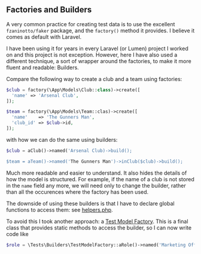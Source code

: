 ## Factories and Builders

A very common practice for creating test data is to use the excellent `fzaninotto/faker` package,
and the `factory()` method it provides. I believe it comes as default with Laravel.

I have been using it for years in every Laravel (or Lumen) project I worked on and this project
is not exception. However, here I have also used a different technique, a sort of wrapper around
the factories, to make it more fluent and readable: Builders.

Compare the following way to create a club and a team using factories:

```php
$club = factory(\App\Models\Club::class)->create([
  'name' => 'Arsenal Club',
]);

$team = factory(\App\Models\Team::clas)->create([
  'name'    => 'The Gunners Man',
  'club_id' => $club->id,
]);
```

with how we can do the same using builders:

```php
$club = aClub()->named('Arsenal Club)->build();

$team = aTeam()->named('The Gunners Man')->inClub($club)->build();
```

Much more readable and easier to understand. It also hides the details of how the model
is structured. For example, if the name of a club is not stored in the `name` field
any more, we will need only to change the builder, rather than all the occurences where
the factory has been used.

The downside of using these builders is that I have to declare global functions to access
them: see [helpers.php](../tests/Builders/helpers.php).

To avoid this I took another approach: a [Test Model Factory](../tests/Builders/TestModelFactory.php).
This is a final class that provides static methods to access the builder, so I can now write
code like

```php
$role = \Tests\Builders\TestModelFactory::aRole()->named('Marketing Officer')->build();
```
